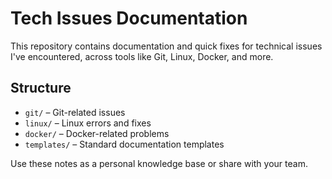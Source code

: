 # Tech Issues Documentation

This repository contains documentation and quick fixes for technical issues 
I've encountered, across tools like Git, Linux, Docker, and more.

## Structure

- `git/` – Git-related issues
- `linux/` – Linux errors and fixes
- `docker/` – Docker-related problems
- `templates/` – Standard documentation templates

Use these notes as a personal knowledge base or share with your team.
